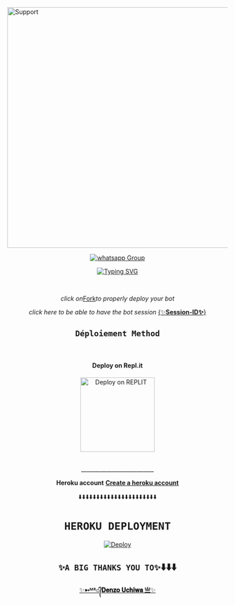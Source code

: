 <img alt=Support height="550" src="https://i.imgur.com/0OyXEkR.jpeg"> 
 
<p align="center">
 <a href="https://chat.whatsapp.com/JFNXyoRTf4t6e9GTaM2Oe6" target="_blank">
    <img alt="whatsapp Group" src="https://img.shields.io/badge/ Whatsapp Support Group -25D366?style=for-the-badge&logo=whatsapp&logoColor=white" />
  </a>
</p>
</details>


 <div align="center">
<a href="https://git.io/typing-svg"><img src="https://readme-typing-svg.demolab.com?font=Black+Ops+One&size=50&pause=1000&color=1BBFDAFF&center=true&width=910&height=100&lines=I'am+Smith-MD;MULTI+DEVICE+WHATSAPP+BOT;CREATED+BY+DENZO+UCHIWA;PUBLIC+BOT;TEAM DENZO UCHIWA." alt="Typing SVG" /></a>
  </p>
  <br>


 *click on*[Fork](https://github.com/pierrette444/Smith-MD/fork)*to properly deploy your bot*  <br>
  



 *click here to be able to have the bot session*
 [{✨**Session-ID✨**}](https://replit.com/@murnoire/Zuk?v=1) <br>
 

## ```Déploiement Method```

<br>

<h4 align="center"> Deploy on Repl.it
</h4>

<p align="center" >
    <a href="https://repl.it/github/pierrette444/Smith-MD">
    <img src="https://repl.it/badge/github/quiec/whatsasena" width="170px" alt="Deploy on REPLIT" >
    </a>
</p>

<p align="center" >
    <br>
    __________________________
    <br>
</p>



  **Heroku account**  [**Create a heroku account**](https://id.heroku.com/login)

  
  ⬇️⬇️⬇️⬇️⬇️⬇️⬇️⬇️⬇️⬇️⬇️⬇️⬇️⬇️⬇️⬇️⬇️⬇️⬇️⬇️⬇️⬇️
  
 # ```HEROKU DEPLOYMENT```

[![Deploy](https://www.herokucdn.com/deploy/button.svg)](https://heroku.com/deploy?template=https://github.com/pierrette444/Smith-MD)
  
 

## ```✨A BIG THANKS YOU TO✨```⬇️⬇️⬇️
  
  [✨**➳ᴹᴿ᭄𝐃𝐞𝐧𝐳𝐨 𝐔𝐜𝐡𝐢𝐰𝐚 亗**✨](https://github.com/Denzo-MD)

 

